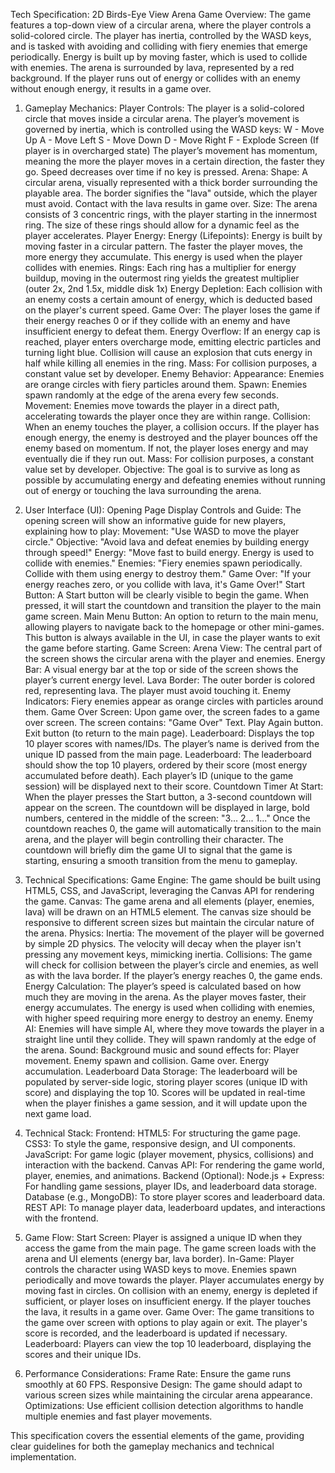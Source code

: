 Tech Specification: 2D Birds-Eye View Arena Game
Overview: The game features a top-down view of a circular arena, where the player controls a solid-colored circle. The player has inertia, controlled by the WASD keys, and is tasked with avoiding and colliding with fiery enemies that emerge periodically. Energy is built up by moving faster, which is used to collide with enemies. The arena is surrounded by lava, represented by a red background. If the player runs out of energy or collides with an enemy without enough energy, it results in a game over.

1. Gameplay Mechanics:
   Player Controls:
   The player is a solid-colored circle that moves inside a circular arena.
   The player’s movement is governed by inertia, which is controlled using the WASD keys:
   W - Move Up
   A - Move Left
   S - Move Down
   D - Move Right
   F - Explode Screen (If player is in overcharged state)
   The player’s movement has momentum, meaning the more the player moves in a certain direction, the faster they go. Speed decreases over time if no key is pressed.
   Arena:
   Shape: A circular arena, visually represented with a thick border surrounding the playable area. The border signifies the "lava" outside, which the player must avoid. Contact with the lava results in game over.
   Size: The arena consists of 3 concentric rings, with the player starting in the innermost ring. The size of these rings should allow for a dynamic feel as the player accelerates.
   Player Energy:
   Energy (Lifepoints): Energy is built by moving faster in a circular pattern. The faster the player moves, the more energy they accumulate. This energy is used when the player collides with enemies.
   Rings: Each ring has a multiplier for energy buildup, moving in the outermost ring yields the greatest multiplier (outer 2x, 2nd 1.5x, middle disk 1x)
   Energy Depletion: Each collision with an enemy costs a certain amount of energy, which is deducted based on the player's current speed.
   Game Over: The player loses the game if their energy reaches 0 or if they collide with an enemy and have insufficient energy to defeat them.
   Energy Overflow: If an energy cap is reached, player enters overcharge mode, emitting electric particles and turning light blue. Collision will cause an explosion that cuts energy in half while killing all enemies in the ring.
   Mass: For collision purposes, a constant value set by developer.
   Enemy Behavior:
   Appearance: Enemies are orange circles with fiery particles around them.
   Spawn: Enemies spawn randomly at the edge of the arena every few seconds.
   Movement: Enemies move towards the player in a direct path, accelerating towards the player once they are within range.
   Collision: When an enemy touches the player, a collision occurs. If the player has enough energy, the enemy is destroyed and the player bounces off the enemy based on momentum. If not, the player loses energy and may eventually die if they run out.
   Mass: For collision purposes, a constant value set by developer.
   Objective: The goal is to survive as long as possible by accumulating energy and defeating enemies without running out of energy or touching the lava surrounding the arena.

2. User Interface (UI):
   Opening Page
   Display Controls and Guide:
   The opening screen will show an informative guide for new players, explaining how to play:
   Movement: "Use WASD to move the player circle."
   Objective: "Avoid lava and defeat enemies by building energy through speed!"
   Energy: "Move fast to build energy. Energy is used to collide with enemies."
   Enemies: "Fiery enemies spawn periodically. Collide with them using energy to destroy them."
   Game Over: "If your energy reaches zero, or you collide with lava, it's Game Over!"
   Start Button:
   A Start button will be clearly visible to begin the game.
   When pressed, it will start the countdown and transition the player to the main game screen.
   Main Menu Button:
   An option to return to the main menu, allowing players to navigate back to the homepage or other mini-games.
   This button is always available in the UI, in case the player wants to exit the game before starting.
   Game Screen:
   Arena View: The central part of the screen shows the circular arena with the player and enemies.
   Energy Bar: A visual energy bar at the top or side of the screen shows the player’s current energy level.
   Lava Border: The outer border is colored red, representing lava. The player must avoid touching it.
   Enemy Indicators: Fiery enemies appear as orange circles with particles around them.
   Game Over Screen:
   Upon game over, the screen fades to a game over screen.
   The screen contains:
   "Game Over" Text.
   Play Again button.
   Exit button (to return to the main page).
   Leaderboard: Displays the top 10 player scores with names/IDs. The player’s name is derived from the unique ID passed from the main page.
   Leaderboard:
   The leaderboard should show the top 10 players, ordered by their score (most energy accumulated before death).
   Each player’s ID (unique to the game session) will be displayed next to their score.
   Countdown Timer At Start:
   When the player presses the Start button, a 3-second countdown will appear on the screen.
   The countdown will be displayed in large, bold numbers, centered in the middle of the screen: "3... 2... 1..."
   Once the countdown reaches 0, the game will automatically transition to the main arena, and the player will begin controlling their character.
   The countdown will briefly dim the game UI to signal that the game is starting, ensuring a smooth transition from the menu to gameplay.

3. Technical Specifications:
   Game Engine: The game should be built using HTML5, CSS, and JavaScript, leveraging the Canvas API for rendering the game.
   Canvas:
   The game arena and all elements (player, enemies, lava) will be drawn on an HTML5 <canvas> element.
   The canvas size should be responsive to different screen sizes but maintain the circular nature of the arena.
   Physics:
   Inertia: The movement of the player will be governed by simple 2D physics. The velocity will decay when the player isn't pressing any movement keys, mimicking inertia.
   Collisions: The game will check for collision between the player’s circle and enemies, as well as with the lava border. If the player’s energy reaches 0, the game ends.
   Energy Calculation:
   The player’s speed is calculated based on how much they are moving in the arena. As the player moves faster, their energy accumulates.
   The energy is used when colliding with enemies, with higher speed requiring more energy to destroy an enemy.
   Enemy AI: Enemies will have simple AI, where they move towards the player in a straight line until they collide. They will spawn randomly at the edge of the arena.
   Sound:
   Background music and sound effects for:
   Player movement.
   Enemy spawn and collision.
   Game over.
   Energy accumulation.
   Leaderboard Data Storage:
   The leaderboard will be populated by server-side logic, storing player scores (unique ID with score) and displaying the top 10.
   Scores will be updated in real-time when the player finishes a game session, and it will update upon the next game load.

4. Technical Stack:
   Frontend:
   HTML5: For structuring the game page.
   CSS3: To style the game, responsive design, and UI components.
   JavaScript: For game logic (player movement, physics, collisions) and interaction with the backend.
   Canvas API: For rendering the game world, player, enemies, and animations.
   Backend (Optional):
   Node.js + Express: For handling game sessions, player IDs, and leaderboard data storage.
   Database (e.g., MongoDB): To store player scores and leaderboard data.
   REST API: To manage player data, leaderboard updates, and interactions with the frontend.

5. Game Flow:
   Start Screen:
   Player is assigned a unique ID when they access the game from the main page.
   The game screen loads with the arena and UI elements (energy bar, lava border).
   In-Game:
   Player controls the character using WASD keys to move.
   Enemies spawn periodically and move towards the player.
   Player accumulates energy by moving fast in circles.
   On collision with an enemy, energy is depleted if sufficient, or player loses on insufficient energy.
   If the player touches the lava, it results in a game over.
   Game Over:
   The game transitions to the game over screen with options to play again or exit.
   The player's score is recorded, and the leaderboard is updated if necessary.
   Leaderboard:
   Players can view the top 10 leaderboard, displaying the scores and their unique IDs.

6. Performance Considerations:
   Frame Rate: Ensure the game runs smoothly at 60 FPS.
   Responsive Design: The game should adapt to various screen sizes while maintaining the circular arena appearance.
   Optimizations: Use efficient collision detection algorithms to handle multiple enemies and fast player movements.

This specification covers the essential elements of the game, providing clear guidelines for both the gameplay mechanics and technical implementation.
